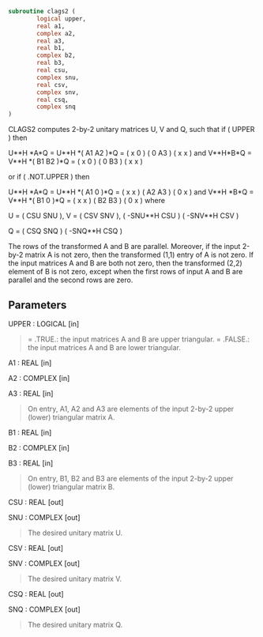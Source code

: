 ```fortran
subroutine clags2 (
        logical upper,
        real a1,
        complex a2,
        real a3,
        real b1,
        complex b2,
        real b3,
        real csu,
        complex snu,
        real csv,
        complex snv,
        real csq,
        complex snq
)
```

CLAGS2 computes 2-by-2 unitary matrices U, V and Q, such
that if ( UPPER ) then

U\*\*H \*A\*Q = U\*\*H \*( A1 A2 )\*Q = ( x  0  )
( 0  A3 )     ( x  x  )
and
V\*\*H\*B\*Q = V\*\*H \*( B1 B2 )\*Q = ( x  0  )
( 0  B3 )     ( x  x  )

or if ( .NOT.UPPER ) then

U\*\*H \*A\*Q = U\*\*H \*( A1 0  )\*Q = ( x  x  )
( A2 A3 )     ( 0  x  )
and
V\*\*H \*B\*Q = V\*\*H \*( B1 0  )\*Q = ( x  x  )
( B2 B3 )     ( 0  x  )
where

U = (   CSU    SNU ), V = (  CSV    SNV ),
( -SNU\*\*H  CSU )      ( -SNV\*\*H CSV )

Q = (   CSQ    SNQ )
( -SNQ\*\*H  CSQ )

The rows of the transformed A and B are parallel. Moreover, if the
input 2-by-2 matrix A is not zero, then the transformed (1,1) entry
of A is not zero. If the input matrices A and B are both not zero,
then the transformed (2,2) element of B is not zero, except when the
first rows of input A and B are parallel and the second rows are
zero.

## Parameters
UPPER : LOGICAL [in]
> = .TRUE.: the input matrices A and B are upper triangular.
> = .FALSE.: the input matrices A and B are lower triangular.

A1 : REAL [in]

A2 : COMPLEX [in]

A3 : REAL [in]
> On entry, A1, A2 and A3 are elements of the input 2-by-2
> upper (lower) triangular matrix A.

B1 : REAL [in]

B2 : COMPLEX [in]

B3 : REAL [in]
> On entry, B1, B2 and B3 are elements of the input 2-by-2
> upper (lower) triangular matrix B.

CSU : REAL [out]

SNU : COMPLEX [out]
> The desired unitary matrix U.

CSV : REAL [out]

SNV : COMPLEX [out]
> The desired unitary matrix V.

CSQ : REAL [out]

SNQ : COMPLEX [out]
> The desired unitary matrix Q.
